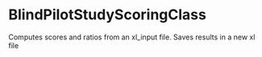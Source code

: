 # BlindPilotStudyScoringClass
Computes scores and ratios from an xl_input file. Saves results in a new xl file
